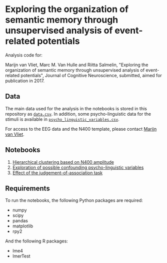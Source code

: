 # Exploring the organization of semantic memory through unsupervised analysis of event-related potentials

Analysis code for:

Marijn van Vliet, Marc M. Van Hulle and Riitta Salmelin, "Exploring the organization of semantic memory through unsupervised analysis of event-related potentials", Journal of Cognitive Neuroscience, submitted, aimed for publication in 2017.

## Data

The main data used for the analysis in the notebooks is stored in this repository as [`data.csv`](data.csv). In addition, some psycho-linguistic data for the stimuli is available in [`psycho_linguistic_variables.csv`](psycho_linguistic_variables.csv).

For access to the EEG data and the N400 template, please contact [Marijn van Vliet](mailto:w.m.vanvliet@gmail.com).

## Notebooks

 1. [Hierarchical clustering based on N400 amplitude](clustering.ipynb)
 2. [Exploration of possible confounding psycho-linguistic variables](confounds.ipynb)
 3. [Effect of the judgement-of-association task](task.ipynb)
 
## Requirements

To run the notebooks, the following Python packages are required:

 - numpy
 - scipy
 - pandas
 - matplotlib
 - rpy2

And the following R packages:

 - lme4
 - lmerTest
